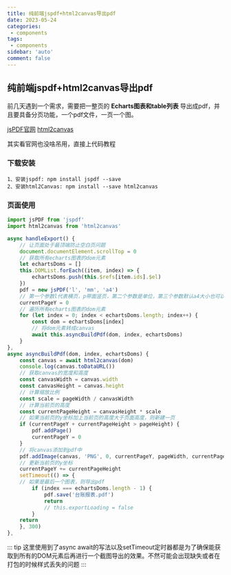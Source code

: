 ```yaml
---
title: 纯前端jspdf+html2canvas导出pdf
date: 2023-05-24
categories: 
 - components
tags: 
 - components
sidebar: 'auto'
comment: false
---
```


## 纯前端jspdf+html2canvas导出pdf

前几天遇到一个需求，需要把一整页的 **Echarts图表和table列表** 导出成pdf，并且要具备分页功能，一个pdf文件，一页一个图。<br>

[jsPDF官网](https://artskydj.github.io/jsPDF/docs/jsPDF.html)
[html2canvas](https://html2canvas.hertzen.com/)

其实看官网也没啥吊用，直接上代码教程

### 下载安装

```npm
1、安装jspdf: npm install jspdf --save
2、安装html2Canvas: npm install --save html2canvas
```

### 页面使用

```javascript
import jsPDF from 'jspdf'
import html2canvas from 'html2canvas'

async handleExport() {
    // 让页面处于最顶端防止空白页问题
    document.documentElement.scrollTop = 0
    // 获取所有echarts图表的dom元素
    let echartsDoms = []
    this.DOMList.forEach((item, index) => {
        echartsDoms.push(this.$refs[item.ids].$el)
    })
    pdf = new jsPDF('l', 'mm', 'a4')
    // 第一个参数l代表横页，p带面竖页，第二个参数是单位，第三个参数默认a4大小也可以自定义宽高，想要自定义宽高可以使用数组的方式定义
    currentPageY = 0
    // 遍历所有echarts图表的dom元素
    for (let index = 0; index < echartsDoms.length; index++) {
        const dom = echartsDoms[index]
        // 将dom元素转成canvas
        await this.asyncBuildPdf(dom, index, echartsDoms)
    }
},
async asyncBuildPdf(dom, index, echartsDoms) {
    const canvas = await html2canvas(dom)
    console.log(canvas.toDataURL())
    // 获取canvas的宽度和高度
    const canvasWidth = canvas.width
    const canvasHeight = canvas.height
    // 计算缩放比例
    const scale = pageWidth / canvasWidth
    // 计算当前页的高度
    const currentPageHeight = canvasHeight * scale
    // 如果当前页的y坐标加上当前页的高度大于页面高度，则新建一页
    if (currentPageY + currentPageHeight > pageHeight) {
        pdf.addPage()
        currentPageY = 0
    }
    // 将canvas添加到pdf中
    pdf.addImage(canvas, 'PNG', 0, currentPageY, pageWidth, currentPageHeight)
    // 更新当前页的y坐标
    currentPageY += currentPageHeight
    setTimeout(() => {
    // 如果是最后一个图表，则导出pdf
        if (index === echartsDoms.length - 1) {
            pdf.save('台账报表.pdf')
            return
            // this.exportLoading = false
        }
    return
    }, 300)
},
```

::: tip
这里使用到了async await的写法以及setTimeout定时器都是为了确保能获取到所有的DOM元素后再进行一个截图导出的效果。不然可能会出现缺失或者在打包的时候样式丢失的问题
:::
